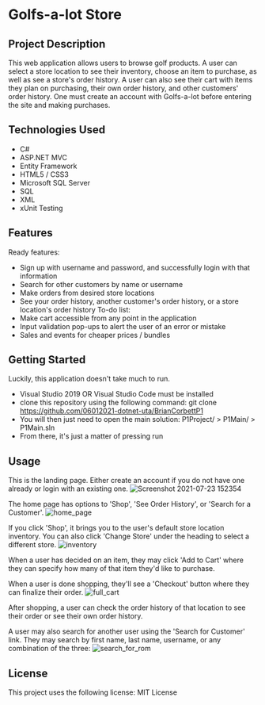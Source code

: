 # Golfs-a-lot Store

## Project Description
This web application allows users to browse golf products. A user can select a store location to see their inventory, choose an item to purchase, as well as see a store's order history. A user can also see their cart with items they plan on purchasing, their own order history, and other customers' order history. One must create an account with Golfs-a-lot before entering the site and making purchases.

## Technologies Used
* C#
* ASP.NET MVC
* Entity Framework
* HTML5 / CSS3
* Microsoft SQL Server
* SQL
* XML
* xUnit Testing

## Features
Ready features:
* Sign up with username and password, and successfully login with that information
* Search for other customers by name or username
* Make orders from desired store locations
* See your order history, another customer's order history, or a store location's order history
To-do list:
* Make cart accessible from any point in the application
* Input validation pop-ups to alert the user of an error or mistake
* Sales and events for cheaper prices / bundles

## Getting Started
Luckily, this application doesn't take much to run.
* Visual Studio 2019 OR Visual Studio Code must be installed
* clone this repository using the following command:
   git clone https://github.com/06012021-dotnet-uta/BrianCorbettP1
* You will then just need to open the main solution: P1Project/ > P1Main/ > P1Main.sln
* From there, it's just a matter of pressing run

## Usage
This is the landing page. Either create an account if you do not have one already or login with an existing one.
![Screenshot 2021-07-23 152354](https://user-images.githubusercontent.com/85184581/126847899-ceb92a3d-f640-48cf-81f0-846f053064bd.png)

The home page has options to 'Shop', 'See Order History', or 'Search for a Customer'.
![home_page](https://user-images.githubusercontent.com/85184581/126847946-46fd7d61-4027-4c11-8f4a-994954700ea1.png)

If you click 'Shop', it brings you to the user's default store location inventory.
You can also click 'Change Store' under the heading to select a different store.
![inventory](https://user-images.githubusercontent.com/85184581/126848066-ed4c0bf2-d49e-481e-89e4-cbf7de93ddce.png)

When a user has decided on an item, they may click 'Add to Cart' where they can specify how many of that item they'd like to purchase.

When a user is done shopping, they'll see a 'Checkout' button where they can finalize their order.
![full_cart](https://user-images.githubusercontent.com/85184581/126848210-51fa71ee-30d9-49fa-bd1f-83672cd113aa.png)

After shopping, a user can check the order history of that location to see their order or see their own order history.

A user may also search for another user using the 'Search for Customer' link. They may search by first name, last name, username, or any combination of the three:
![search_for_rom](https://user-images.githubusercontent.com/85184581/126848312-b444ee6c-4073-4112-9282-41b958befb0f.png)

## License
This project uses the following license: MIT License
